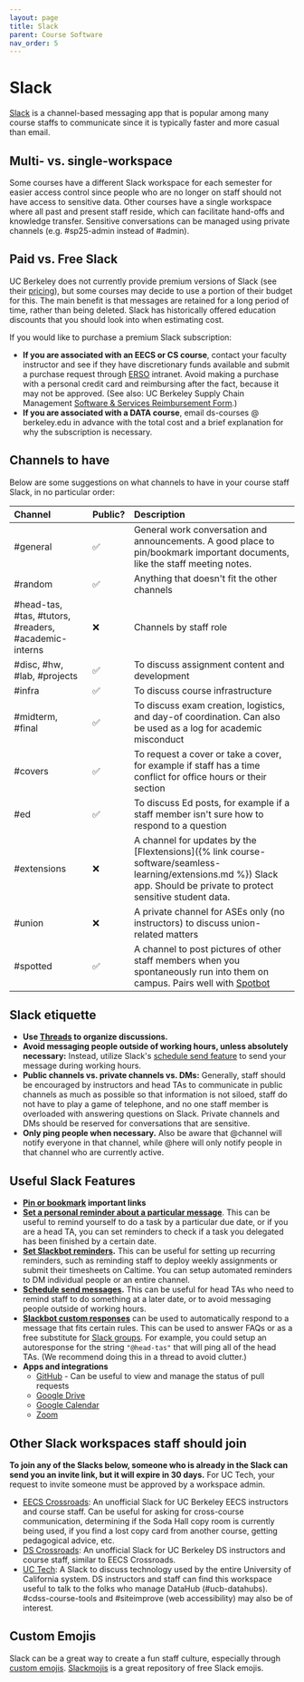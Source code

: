 ```yaml
---
layout: page
title: Slack
parent: Course Software
nav_order: 5
---
```


# Slack

[Slack](https://slack.com/) is a channel-based messaging app that is popular among many course staffs
to communicate since it is typically faster and more casual than email.

## Multi- vs. single-workspace

Some courses have a different Slack workspace for each semester for easier access control
since people who are no longer on staff should not have access to sensitive data.
Other courses have a single workspace where all past and present staff reside, which can
facilitate hand-offs and knowledge transfer. Sensitive conversations can be managed using
private channels (e.g. #sp25-admin instead of #admin).

## Paid vs. Free Slack

UC Berkeley does not currently provide premium versions of Slack (see their [pricing](https://slack.com/pricing)),
but some courses may decide to use a portion of their budget for this.
The main benefit is that messages are retained for a long period of time, rather than being deleted. Slack has historically offered education discounts that you should look into when estimating cost.

If you would like to purchase a premium Slack subscription:

- **If you are associated with an EECS or CS course**, contact your faculty instructor and see if they have discretionary funds available and submit a purchase request through [ERSO](https://www.erso.berkeley.edu/web/contact-us) intranet. Avoid making a purchase with a personal credit card and reimbursing after the fact, because it may not be approved. (See also: UC Berkeley Supply Chain Management [Software & Services Reimbursement Form](https://supplychain.berkeley.edu/procurement/procurement-forms).)
- **If you are associated with a DATA course**, email ds-courses @ berkeley.edu in advance with the total cost and a brief explanation for why the subscription is necessary.

## Channels to have

Below are some suggestions on what channels to have in your course staff Slack, in no particular order:

| Channel | Public? | Description |
| :--- | :--- | :--- |
| #general | ✅ | General work conversation and announcements. A good place to pin/bookmark important documents, like the staff meeting notes. |
| #random | ✅ | Anything that doesn't fit the other channels |
| #head-tas, #tas, #tutors, #readers, #academic-interns | ❌ | Channels by staff role |
| #disc, #hw, #lab, #projects | ✅ | To discuss assignment content and development |
| #infra | ✅ | To discuss course infrastructure |
| #midterm, #final | ✅ | To discuss exam creation, logistics, and day-of coordination. Can also be used as a log for academic misconduct |
| #covers | ✅ | To request a cover or take a cover, for example if staff has a time conflict for office hours or their section |
| #ed | ✅ | To discuss Ed posts, for example if a staff member isn't sure how to respond to a question |
| #extensions | ❌ | A channel for updates by the [Flextensions]({% link course-software/seamless-learning/extensions.md %}) Slack app. Should be private to protect sensitive student data. |
| #union | ❌ | A private channel for ASEs only (no instructors) to discuss union-related matters |
| #spotted | ✅ | A channel to post pictures of other staff members when you spontaneously run into them on campus. Pairs well with [Spotbot](https://github.com/LarynQi/spot-bot) |

## Slack etiquette

- **Use [Threads](https://slack.com/help/articles/115000769927-Use-threads-to-organize-discussions-) to organize discussions.**
- **Avoid messaging people outside of working hours, unless absolutely necessary:** Instead, utilize Slack's [schedule send feature](#useful-slack-features) to send your message during working hours.
- **Public channels vs. private channels vs. DMs:** Generally, staff should be encouraged by instructors and head TAs to communicate in public channels as much as possible so that information is not siloed, staff do not have to play a game of telephone, and no one staff member is overloaded with answering questions on Slack. Private channels and DMs should be reserved for conversations that are sensitive.
- **Only ping people when necessary.** Also be aware that @channel will notify everyone in that channel, while @here will only notify people in that channel who are currently active.

## Useful Slack Features

- **[Pin or bookmark](https://slack.com/help/articles/32562841868307-Add-and-manage-tabs-in-channels-and-direct-messages) important links**
- **[Set a personal reminder about a particular message](https://slack.com/help/articles/208423427-Set-a-reminder#h_01J8FMHE6ASNXBQ189T8DMF602)**. This can be useful to remind yourself to do a task by a particular due date, or if you are a head TA, you can set reminders to check if a task you delegated has been finished by a certain date.
- **[Set Slackbot reminders](https://slack.com/resources/using-slack/how-to-use-reminders-in-slack).** This can be useful for setting up recurring reminders, such as reminding staff to deploy weekly assignments or submit their timesheets on Caltime. You can setup automated reminders to DM individual people or an entire channel.
- **[Schedule send messages](https://slack.com/help/articles/201457107-Send-and-read-messages#send-or-schedule-messages).** This can be useful for head TAs who need to remind staff to do something at a later date, or to avoid messaging people outside of working hours.
- **[Slackbot custom responses](https://slack.com/resources/using-slack/a-guide-to-slackbot-custom-responses)** can be used to automatically respond to a message that fits certain rules. This can be used to answer FAQs or as a free substitute for [Slack groups](https://slack.com/help/articles/212906697-Create-a-user-group). For example, you could setup an autoresponse for the string `"@head-tas"` that will ping all of the head TAs. (We recommend doing this in a thread to avoid clutter.)
- **Apps and integrations**
    - [GitHub](https://slack.com/marketplace/A01BP7R4KNY-github) - Can be useful to view and manage the status of pull requests
    - [Google Drive](https://slack.com/marketplace/A6NL8MJ6Q)
    - [Google Calendar](https://slack.com/marketplace/ADZ494LHY)
    - [Zoom](https://slack.com/marketplace/A5GE9BMQC)

## Other Slack workspaces staff should join

**To join any of the Slacks below, someone who is already in the Slack can send you an invite link, but it will expire in 30 days.** For UC Tech, your request to invite someone must be approved by a workspace admin.

- [EECS Crossroads](https://cs-crossroads.slack.com): An unofficial Slack for UC Berkeley EECS instructors and course staff. Can be useful for asking for cross-course communication, determining if the Soda Hall copy room is currently being used, if you find a lost copy card from another course, getting pedagogical advice, etc.
- [DS Crossroads](https://dscrossroads.slack.com): An unofficial Slack for UC Berkeley DS instructors and course staff, similar to EECS Crossroads.
- [UC Tech](https://uctech.slack.com): A Slack to discuss technology used by the entire University of California system. DS instructors and staff can find this workspace useful to talk to the folks who manage DataHub (#ucb-datahubs). #cdss-course-tools and #siteimprove (web accessibility) may also be of interest.

## Custom Emojis

Slack can be a great way to create a fun staff culture, especially through [custom emojis](https://slack.com/help/articles/206870177-Add-custom-emoji-and-aliases-to-your-workspace). [Slackmojis](https://slackmojis.com/) is a great repository of free Slack emojis.
